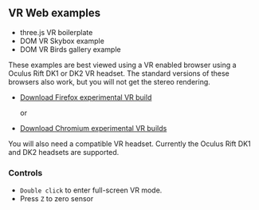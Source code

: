 ## VR Web examples

* three.js VR boilerplate
* DOM VR Skybox example
* DOM VR Birds gallery example



These examples are best viewed using a VR enabled browser using a Oculus Rift DK1 or DK2 VR headset.
The standard versions of these browsers also work, but you will not get the stereo rendering.

* [Download Firefox experimental VR build](http://vrhelloworld.com/builds/)

    or


* [Download Chromium experimental VR builds](http://blog.tojicode.com/2014/07/bringing-vr-to-chrome.html)

You will also need a compatible VR headset.
Currently the Oculus Rift DK1 and DK2 headsets are supported.


### Controls

* `Double click` to enter full-screen VR mode.
* Press `Z` to zero sensor